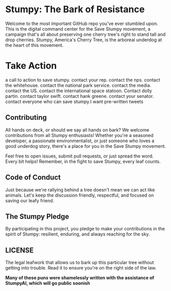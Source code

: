# Stumpy: The Bark of Resistance

Welcome to the most important GitHub repo you've ever stumbled upon. This is the digital command center for the Save Stumpy movement, a campaign that's all about preserving one cherry tree's right to stand tall and drop cherries. Stumpy, America's Cherry Tree, is the arboreal underdog at the heart of this movement.

# Take Action

a call to action to save stumpy. contact your rep. contact the nps. contact the whitehouse. contact the national park service. contact the media. contact the US. contact the international space statoon. Contact dolly partin. contact taylor swift. contact hank greene. contact your senator. contact everyone who can save stumpy.I want pre-written tweets

## Contributing

All hands on deck, or should we say all hands on bark? We welcome contributions from all Stumpy enthusiasts! Whether you're a seasoned developer, a passionate environmentalist, or just someone who loves a good underdog story, there's a place for you in the Save Stumpy movement.

Feel free to open issues, submit pull requests, or just spread the word. Every bit helps! Remember, in the fight to save Stumpy, every leaf counts.

## Code of Conduct

Just because we're rallying behind a tree doesn't mean we can act like animals. Let's keep the discussion friendly, respectful, and focused on saving our leafy friend.

## The Stumpy Pledge

By participating in this project, you pledge to make your contributions in the spirit of Stumpy: resilient, enduring, and always reaching for the sky.

## LICENSE

The legal leafwork that allows us to bark up this particular tree without getting into trouble. Read it to ensure you're on the right side of the law.

**Many of these puns were shamelessly written with the assistance of StumpyAI, which will go public soonish**
